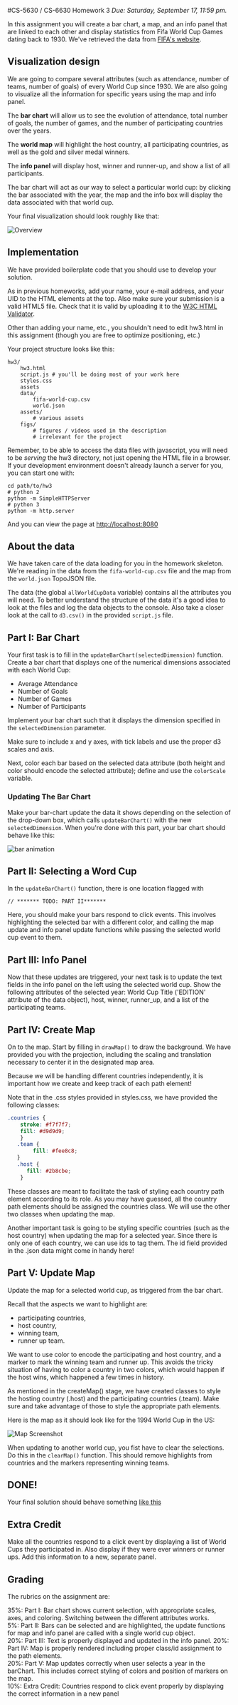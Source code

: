 #CS-5630 / CS-6630 Homework 3
*Due: Saturday, September 17, 11:59 pm.* 

In this assignment you will create a bar chart, a map, and an info panel that are linked to each other and display statistics from Fifa World Cup Games dating back to 1930. We've retrieved the data from [FIFA's website](http://www.fifa.com/fifa-tournaments/statistics-and-records/worldcup/).


## Visualization design

We are going to compare several attributes (such as attendance, number of teams, number of goals) of every World Cup since 1930. We are also going to visualize all the information for specific years using the map and info panel. 

The **bar chart** will allow us to see the evolution of attendance, total number of goals, the number of games, and the number of participating countries over the years. 

The **world map** will highlight the host country, all participating  countries, as well as the gold and silver medal winners. 

The **info panel** will display host, winner and runner-up, and show a list of all participants.

The bar chart will act as our way to select a particular world cup: by clicking the bar associated with the year, the map and the info box will display the data associated with that world cup. 

Your final visualization should look roughly like that: 

![Overview](figs/overview.png)

## Implementation

We have provided boilerplate code that you should use to develop your solution.

As in previous homeworks, add your name, your e-mail address, and your UID to the HTML elements at the top. Also make sure your submission is a valid HTML5 file. Check that it is valid by uploading it to the [W3C HTML Validator](https://validator.w3.org/#validate_by_upload).

Other than adding your name, etc., you shouldn't need to edit hw3.html in this assignment (though you are free to optimize positioning, etc.)

Your project structure looks like this:

    hw3/
        hw3.html
        script.js # you'll be doing most of your work here
        styles.css
        assets
        data/
        	fifa-world-cup.csv
        	world.json
        assets/
        	# various assets
        figs/
        	# figures / videos used in the description
        	# irrelevant for the project
        
        	   
Remember, to be able to access the data files with javascript, you will need to be *serving* the hw3 directory, not just opening the HTML file in a browser. If your development environment doesn't already launch a server for you, you can start one with:

    cd path/to/hw3
    # python 2
    python -m SimpleHTTPServer
    # python 3
    python -m http.server

And you can view the page at [http://localhost:8080](http://localhost:8080)

## About the data

We have taken care of the data loading for you in the homework skeleton. We're reading in the data from the `fifa-world-cup.csv` file and the map from the `world.json` TopoJSON file. 

The data (the global `allWorldCupData` variable) contains all the attributes you will need.
To better understand the structure of the data it's a good idea to look at the files and log the data objects to the console. Also take a closer look at the call to `d3.csv()` in the provided `script.js` file.

## Part I: Bar Chart

Your first task is to fill in the ``updateBarChart(selectedDimension)`` function. Create a bar chart that displays one of the numerical dimensions associated with each World Cup:

 * Average Attendance
 * Number of Goals
 * Number of Games
 * Number of Participants

Implement your bar chart such that it displays the dimension specified in the `selectedDimension` parameter.

Make sure to include x and y axes, with tick labels and use the proper d3 scales and axis. 

Next, color each bar based on the selected data attribute (both height and color should encode the selected attribute); define and use the ``colorScale`` variable. 

### Updating The Bar Chart

Make your bar-chart update the data it shows depending on the selection of the drop-down box, which calls `updateBarChart()` with the new `selectedDimension`. 
When you're done with this part, your bar chart should behave like this: 

![bar animation](figs/bar.gif)

## Part II: Selecting a Word Cup

In the `updateBarChart()` function, there is one location flagged with 

    // ******* TODO: PART II*******

Here, you should make your bars respond to click events. This involves highlighting the selected bar with a different color, and calling the map update and info panel update functions while passing the selected world cup event to them. 

## Part III: Info Panel 

Now that these updates are triggered, your next task is to update the text fields in the info panel on the left using the selected world cup. Show the following attributes of the selected year: World Cup Title ('EDITION' attribute of the data object), host, winner, runner_up, and a list of the participating teams. 


## Part IV: Create Map

On to the map. Start by filling in ``drawMap()`` to draw the background. We have provided you with the projection, including the scaling and translation necessary to center it in the designated map area. 

Because we will be handling different countries independently, it is important how we create and keep track of each path element!

Note that in the .css styles provided in styles.css, we have provided the following classes: 

```css
.countries {
	stroke: #f7f7f7;
	fill: #d9d9d9;
	}
   .team {
   		fill: #fee8c8;
   }
   .host {
      fill: #2b8cbe;
	}
```

These classes are meant to facilitate the task of styling each country path element according to its role. As you may have guessed, all the country path elements should be assigned the countries class. We will use the other two classes when updating the map. 
 
Another important task is going to be styling specific countries (such as the host country) when updating the map for a selected year. Since there is only one of each country, we can use ids to tag them. The id field provided in the .json data might come in handy here! 
  

## Part V: Update Map

Update the map for a selected world cup, as triggered from the bar chart. 

Recall that the aspects we want to highlight are: 

 * participating countries, 
 * host country, 
 * winning team, 
 * runner up team. 

We want to use color to encode the participating and host country, and a marker to mark the winning team and runner up. This avoids the tricky situation of having to color a country in two colors, which would happen if the host wins, which happened a few times in history.
 
As mentioned in the createMap() stage, we have created classes to style the hosting country (.host) and the participating countries (.team). Make sure and take advantage of those to style the appropriate path elements. 

Here is the map as it should look like for the 1994 World Cup in the US:

![Map Screenshot](figs/map.png)

When updating to another world cup, you fist have to clear the selections. Do this in the `clearMap()` function. This should remove highlights from countries and the markers representing winning teams. 

## DONE! 

Your final solution should behave something [like this](https://www.youtube.com/watch?v=s30Rp63AOkU)

## Extra Credit

Make all the countries respond to a click event by displaying a list of World Cups they participated in. Also display if they were ever winners or runner ups. Add this information to a new, separate panel.

## Grading

The rubrics on the assignment are:

35%: Part I: Bar chart shows current selection, with appropriate scales, axes, and coloring. Switching between the different attributes works.  
5%: Part II: Bars can be selected and are highlighted, the update functions for map and info panel are called with a single world cup object.  
20%: Part III: Text is properly displayed and updated in the info panel.
20%: Part IV: Map is properly rendered including proper class/id assignment to the path elements.  
20%: Part V: Map updates correctly when user selects a year in the barChart. This includes correct styling of colors and position of markers on the map.  
10%: Extra Credit: Countries respond to click event properly by displaying the correct information in a new panel  